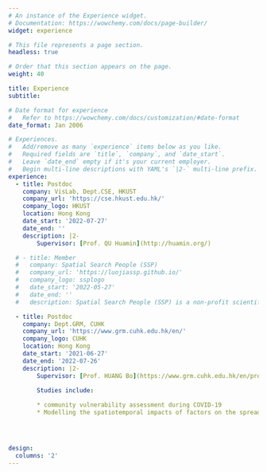 ```yaml
---
# An instance of the Experience widget.
# Documentation: https://wowchemy.com/docs/page-builder/
widget: experience

# This file represents a page section.
headless: true

# Order that this section appears on the page.
weight: 40

title: Experience
subtitle:

# Date format for experience
#   Refer to https://wowchemy.com/docs/customization/#date-format
date_format: Jan 2006

# Experiences.
#   Add/remove as many `experience` items below as you like.
#   Required fields are `title`, `company`, and `date_start`.
#   Leave `date_end` empty if it's your current employer.
#   Begin multi-line descriptions with YAML's `|2-` multi-line prefix.
experience:
  - title: Postdoc
    company: VisLab, Dept.CSE, HKUST
    company_url: 'https://cse.hkust.edu.hk/'
    company_logo: HKUST
    location: Hong Kong
    date_start: '2022-07-27'
    date_end: ''
    description: |2-
        Supervisor: [Prof. QU Huamin](http://huamin.org/)

  # - title: Member
  #   company: Spatial Search People (SSP)
  #   company_url: 'https://luojiassp.github.io/'
  #   company_logo: ssplogo
  #   date_start: '2022-05-27'
  #   date_end: ''
  #   description: Spatial Search People (SSP) is a non-profit scientific community of scholars from around the world. Our current work mainly focuses on extracting and mining the sentiment of Chinese Weibo data.

  - title: Postdoc
    company: Dept.GRM, CUHK
    company_url: 'https://www.grm.cuhk.edu.hk/en/'
    company_logo: CUHK
    location: Hong Kong
    date_start: '2021-06-27'
    date_end: '2022-07-26'
    description: |2-
        Supervisor: [Prof. HUANG Bo](https://www.grm.cuhk.edu.hk/en/profile/bhuang/)

        Studies include:
        
        * community vulnerability assessment during COVID-19
        * Modelling the spatiotemporal impacts of factors on the spread of COVID-19
        



design:
  columns: '2'
---
```

